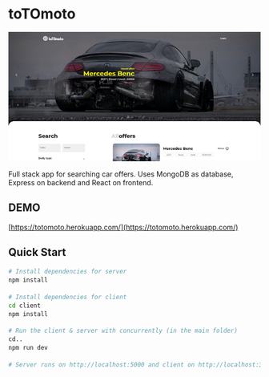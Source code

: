 # toTOmoto

![MAIN PAGE SCREENSHOT](https://raw.githubusercontent.com/antpXD/totomoto/master/client/src/images/mainpage-screenshot.png)

Full stack app for searching car offers. Uses MongoDB as database, Express on backend and React on frontend. 

## DEMO
[https://totomoto.herokuapp.com/](https://totomoto.herokuapp.com/)

## Quick Start

``` bash
# Install dependencies for server
npm install

# Install dependencies for client
cd client
npm install

# Run the client & server with concurrently (in the main folder)
cd..
npm run dev

# Server runs on http://localhost:5000 and client on http://localhost:3000
```
